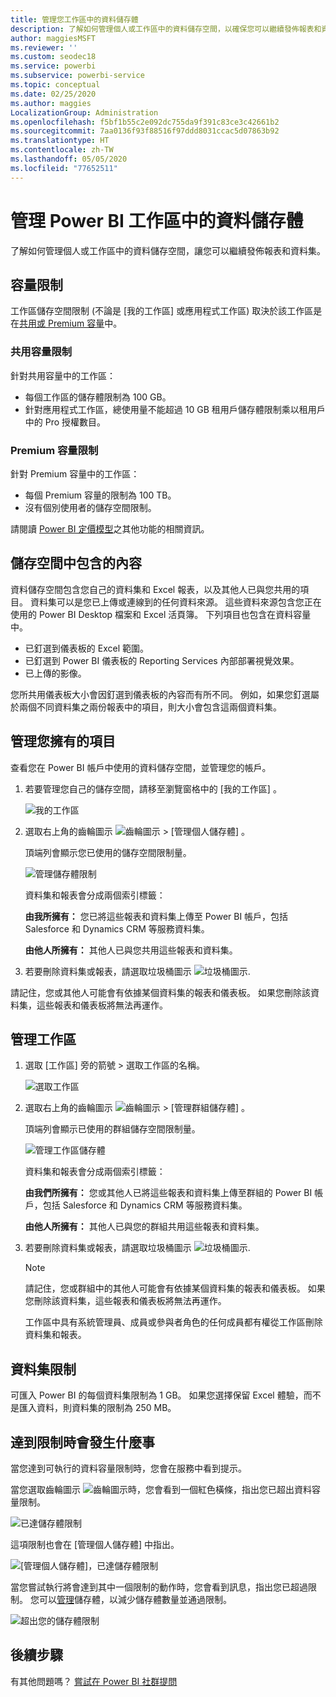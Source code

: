 ```yaml
---
title: 管理您工作區中的資料儲存體
description: 了解如何管理個人或工作區中的資料儲存空間，以確保您可以繼續發佈報表和資料集。
author: maggiesMSFT
ms.reviewer: ''
ms.custom: seodec18
ms.service: powerbi
ms.subservice: powerbi-service
ms.topic: conceptual
ms.date: 02/25/2020
ms.author: maggies
LocalizationGroup: Administration
ms.openlocfilehash: f5bf1b55c2e092dc755da9f391c83ce3c42661b2
ms.sourcegitcommit: 7aa0136f93f88516f97ddd8031ccac5d07863b92
ms.translationtype: HT
ms.contentlocale: zh-TW
ms.lasthandoff: 05/05/2020
ms.locfileid: "77652511"
---
```

# <a name="manage-data-storage-in-power-bi-workspaces"></a>管理 Power BI 工作區中的資料儲存體

了解如何管理個人或工作區中的資料儲存空間，讓您可以繼續發佈報表和資料集。

## <a name="capacity-limits"></a>容量限制

工作區儲存空間限制 (不論是 [我的工作區] 或應用程式工作區) 取決於該工作區是在[共用或 Premium 容量](service-basic-concepts.md#capacities)中。

### <a name="shared-capacity-limits"></a>共用容量限制
針對共用容量中的工作區： 

- 每個工作區的儲存體限制為 100 GB。
- 針對應用程式工作區，總使用量不能超過 10 GB 租用戶儲存體限制乘以租用戶中的 Pro 授權數目。

### <a name="premium-capacity-limits"></a>Premium 容量限制
針對 Premium 容量中的工作區：
- 每個 Premium 容量的限制為 100 TB。
- 沒有個別使用者的儲存空間限制。

請閱讀 [Power BI 定價模型](https://powerbi.microsoft.com/pricing)之其他功能的相關資訊。

## <a name="whats-included-in-storage"></a>儲存空間中包含的內容

資料儲存空間包含您自己的資料集和 Excel 報表，以及其他人已與您共用的項目。 資料集可以是您已上傳或連線到的任何資料來源。 這些資料來源包含您正在使用的 Power BI Desktop 檔案和 Excel 活頁簿。 下列項目也包含在資料容量中。

* 已釘選到儀表板的 Excel 範圍。
* 已釘選到 Power BI 儀表板的 Reporting Services 內部部署視覺效果。
* 已上傳的影像。

您所共用儀表板大小會因釘選到儀表板的內容而有所不同。 例如，如果您釘選屬於兩個不同資料集之兩份報表中的項目，則大小會包含這兩個資料集。

<a name="manage"/>

## <a name="manage-items-you-own"></a>管理您擁有的項目

查看您在 Power BI 帳戶中使用的資料儲存空間，並管理您的帳戶。

1. 若要管理您自己的儲存空間，請移至瀏覽窗格中的 [我的工作區]  。
   
    ![我的工作區](media/service-admin-manage-your-data-storage-in-power-bi/pbi_myworkspace.png)

2. 選取右上角的齒輪圖示 ![齒輪圖示](media/service-admin-manage-your-data-storage-in-power-bi/pbi_gearicon.png) \> [管理個人儲存體]  。
   
    頂端列會顯示您已使用的儲存空間限制量。
   
    ![管理儲存體限制](media/service-admin-manage-your-data-storage-in-power-bi/pbi_persnlstorage.png)
   
    資料集和報表會分成兩個索引標籤：
   
    **由我所擁有：** 您已將這些報表和資料集上傳至 Power BI 帳戶，包括 Salesforce 和 Dynamics CRM 等服務資料集。  

    **由他人所擁有：** 其他人已與您共用這些報表和資料集。
1. 若要刪除資料集或報表，請選取垃圾桶圖示 ![垃圾桶圖示](media/service-admin-manage-your-data-storage-in-power-bi/pbi_deleteicon.png).

請記住，您或其他人可能會有依據某個資料集的報表和儀表板。 如果您刪除該資料集，這些報表和儀表板將無法再運作。

## <a name="manage-your-workspace"></a>管理工作區
1. 選取 [工作區]  旁的箭號 \> 選取工作區的名稱。
   
    ![選取工作區](media/service-admin-manage-your-data-storage-in-power-bi/pbi_groupworkspaces.png)
2. 選取右上角的齒輪圖示 ![齒輪圖示](media/service-admin-manage-your-data-storage-in-power-bi/pbi_gearicon.png) \> [管理群組儲存體]  。
   
    頂端列會顯示已使用的群組儲存空間限制量。
   
    ![管理工作區儲存體](media/service-admin-manage-your-data-storage-in-power-bi/pbi_groupstorage.png)
   
    資料集和報表會分成兩個索引標籤：
   
    **由我們所擁有：** 您或其他人已將這些報表和資料集上傳至群組的 Power BI 帳戶，包括 Salesforce 和 Dynamics CRM 等服務資料集。

    **由他人所擁有：** 其他人已與您的群組共用這些報表和資料集。

3. 若要刪除資料集或報表，請選取垃圾桶圖示 ![垃圾桶圖示](media/service-admin-manage-your-data-storage-in-power-bi/pbi_deleteicon.png).
   
   > [!NOTE]
   > 請記住，您或群組中的其他人可能會有依據某個資料集的報表和儀表板。 如果您刪除該資料集，這些報表和儀表板將無法再運作。
   
   工作區中具有系統管理員、成員或參與者角色的任何成員都有權從工作區刪除資料集和報表。

## <a name="dataset-limits"></a>資料集限制
可匯入 Power BI 的每個資料集限制為 1 GB。 如果您選擇保留 Excel 體驗，而不是匯入資料，則資料集的限制為 250 MB。

## <a name="what-happens-when-you-reach-a-limit"></a>達到限制時會發生什麼事
當您達到可執行的資料容量限制時，您會在服務中看到提示。 

當您選取齒輪圖示 ![齒輪圖示](media/service-admin-manage-your-data-storage-in-power-bi/pbi_gearicon.png)時，您會看到一個紅色橫條，指出您已超出資料容量限制。

![已達儲存體限制](media/service-admin-manage-your-data-storage-in-power-bi/manage-storage-limit.png)

這項限制也會在 [管理個人儲存體]  中指出。

 ![[管理個人儲存體]，已達儲存體限制](media/service-admin-manage-your-data-storage-in-power-bi/manage-storage-limit2.png)

 當您嘗試執行將會達到其中一個限制的動作時，您會看到訊息，指出您已超過限制。 您可以[管理](#manage)儲存體，以減少儲存體數量並通過限制。

 ![超出您的儲存體限制](media/service-admin-manage-your-data-storage-in-power-bi/powerbi-pro-over-limit.png)

 ## <a name="next-steps"></a>後續步驟

 有其他問題嗎？ [嘗試在 Power BI 社群提問](https://community.powerbi.com/)


